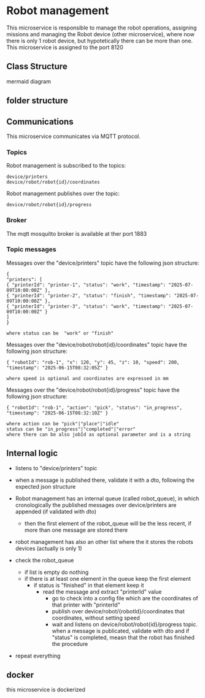 # Robot management
This microservice is responsible to manage the robot operations, assigning missions and managing the Robot device (other microservice), where now there is only 1 robot device, but hypotetically there can be more than one.
This microservice is assigned to the port 8120

## Class Structure
mermaid diagram

## folder structure


## Communications

This microservice communicates via MQTT protocol.

### Topics

Robot management is subscribed to the topics:
    
    device/printers
    device/robot/robot{id}/coordinates

Robot management publishes over the topic:

    device/robot/robot{id}/progress

### Broker

The mqtt mosquitto broker is available at ther port 1883

### Topic messages

Messages over the "device/printers" topic have the following json structure:

    {
    "printers": [
    { "printerId": "printer-1", "status": "work", "timestamp": "2025-07-09T10:00:00Z" },
    { "printerId": "printer-2", "status": "finish", "timestamp": "2025-07-09T10:00:00Z" },
    { "printerId": "printer-3", "status": "work", "timestamp": "2025-07-09T10:00:00Z" }
    ]
    }

    where status can be  "work" or "finish"

Messages over the "device/robot/robot{id}/coordinates" topic have the following json structure:

    { "robotId": "rob-1", "x": 120, "y": 45, "z": 10, "speed": 200, "timestamp": "2025-06-15T08:32:05Z" }

    where speed is optional and coordinates are expressed in mm

Messages over the "device/robot/robot{id}/progress" topic have the following json structure:

    { "robotId": "rob-1", "action": "pick", "status": "in_progress", "timestamp": "2025-06-15T08:32:10Z" }

    where action can be "pick"|"place"|"idle"
    status can be "in_progress"|"completed"|"error"
    where there can be also jobId as optional parameter and is a string

## Internal logic

- listens to "device/printers" topic 

- when a message is published there, validate it with a dto, following the expected json structure

- Robot management has an internal queue (called robot_queue), in which cronologically the published messages over device/printers are appended (if validated with dto)
    - then the first element of the robot_queue will be the less recent, if more than one message are stored there

- robot management has also an other list where the it stores the robots devices (actually is only 1)

- check the robot_queue
    - if list is empty do nothing
    - if there is at least one element in the queue keep the first element
        - if status is "finished" in that element keep it
            - read the message and extract "printerId" value
                - go to check into a config file which are the coordinates of that printer with "printerId"
                - publish over device/robot/{robotId}/coordinates that coordinates, without setting speed
                - wait and listens on device/robot/robot{id}/progress topic. when a message is publicated, validate with dto and if "status" is completed, measn that the robot has finished the procedure
- repeat everything

## docker

this microservice is dockerized